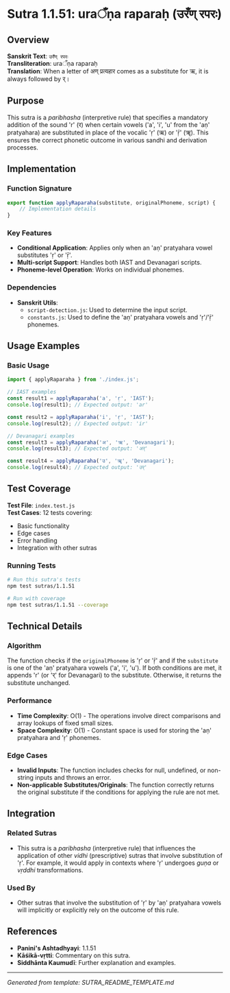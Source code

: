 # Sutra 1.1.51: uraँṇa raparaḥ (उरँण् रपरः)

## Overview

**Sanskrit Text**: `उरँण् रपरः`  
**Transliteration**: uraँṇa raparaḥ  
**Translation**: When a letter of अण् प्रत्यहार comes as a substitute for ऋ, it is always followed by र्।

## Purpose

This sutra is a *paribhasha* (interpretive rule) that specifies a mandatory addition of the sound 'r' (र) when certain vowels ('a', 'i', 'u' from the 'aṇ' pratyahara) are substituted in place of the vocalic 'ṛ' (ऋ) or 'ṝ' (ॠ). This ensures the correct phonetic outcome in various sandhi and derivation processes.

## Implementation

### Function Signature
```javascript
export function applyRaparaha(substitute, originalPhoneme, script) {
    // Implementation details
}
```

### Key Features
- **Conditional Application**: Applies only when an 'aṇ' pratyahara vowel substitutes 'ṛ' or 'ṝ'.
- **Multi-script Support**: Handles both IAST and Devanagari scripts.
- **Phoneme-level Operation**: Works on individual phonemes.

### Dependencies
- **Sanskrit Utils**:
    - `script-detection.js`: Used to determine the input script.
    - `constants.js`: Used to define the 'aṇ' pratyahara vowels and 'ṛ'/'ṝ' phonemes.

## Usage Examples

### Basic Usage
```javascript
import { applyRaparaha } from './index.js';

// IAST examples
const result1 = applyRaparaha('a', 'ṛ', 'IAST');
console.log(result1); // Expected output: 'ar'

const result2 = applyRaparaha('i', 'ṛ', 'IAST');
console.log(result2); // Expected output: 'ir'

// Devanagari examples
const result3 = applyRaparaha('अ', 'ऋ', 'Devanagari');
console.log(result3); // Expected output: 'अर्'

const result4 = applyRaparaha('उ', 'ॠ', 'Devanagari');
console.log(result4); // Expected output: 'उर्'
```

## Test Coverage

**Test File**: `index.test.js`  
**Test Cases**: 12 tests covering:
- Basic functionality
- Edge cases
- Error handling
- Integration with other sutras

### Running Tests
```bash
# Run this sutra's tests
npm test sutras/1.1.51

# Run with coverage
npm test sutras/1.1.51 --coverage
```

## Technical Details

### Algorithm
The function checks if the `originalPhoneme` is 'ṛ' or 'ṝ' and if the `substitute` is one of the 'aṇ' pratyahara vowels ('a', 'i', 'u'). If both conditions are met, it appends 'r' (or 'र्' for Devanagari) to the substitute. Otherwise, it returns the substitute unchanged.

### Performance
- **Time Complexity**: O(1) - The operations involve direct comparisons and array lookups of fixed small sizes.
- **Space Complexity**: O(1) - Constant space is used for storing the 'aṇ' pratyahara and 'ṛ' phonemes.

### Edge Cases
- **Invalid Inputs**: The function includes checks for null, undefined, or non-string inputs and throws an error.
- **Non-applicable Substitutes/Originals**: The function correctly returns the original substitute if the conditions for applying the rule are not met.

## Integration

### Related Sutras
- This sutra is a *paribhasha* (interpretive rule) that influences the application of other *vidhi* (prescriptive) sutras that involve substitution of 'ṛ'. For example, it would apply in contexts where 'ṛ' undergoes *guṇa* or *vṛddhi* transformations.

### Used By
- Other sutras that involve the substitution of 'ṛ' by 'aṇ' pratyahara vowels will implicitly or explicitly rely on the outcome of this rule.

## References

- **Panini's Ashtadhyayi**: 1.1.51
- **Kāśikā-vṛtti**: Commentary on this sutra.
- **Siddhānta Kaumudī**: Further explanation and examples.

---

*Generated from template: SUTRA_README_TEMPLATE.md*